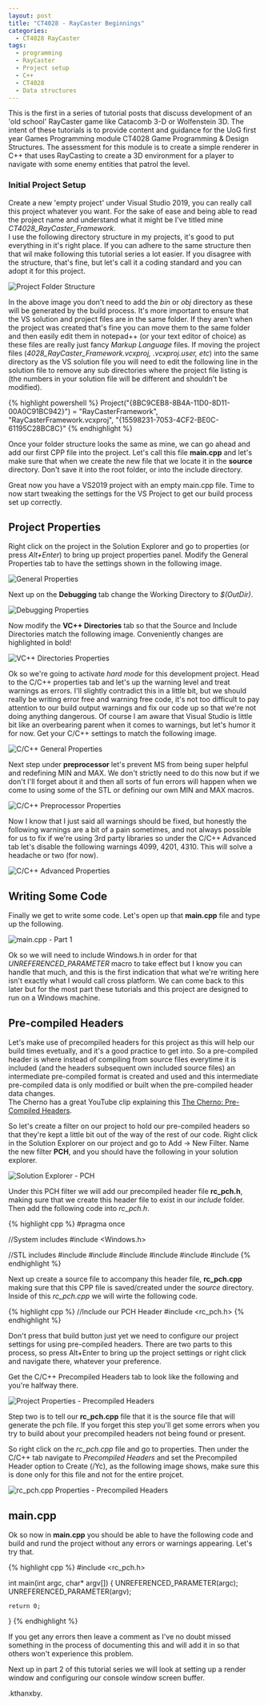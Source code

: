 ```yaml
---
layout: post
title: "CT4028 - RayCaster Beginnings"
categories:
  - CT4028 RayCaster
tags:
  - programming
  - RayCaster
  - Project setup
  - C++
  - CT4028
  - Data structures
---
```


This is the first in a series of tutorial posts that discuss development of an 'old school' RayCaster game like Catacomb 3-D or Wolfenstein 3D.
The intent of these tutorials is to provide content and guidance for the UoG first year Games Programming module CT4028 Game Programming & Design Structures. The assessment for this module is to create a simple renderer in C++ that uses RayCasting to create a 3D environment for a player to navigate with some enemy entities that patrol the level.  

### Initial Project Setup ###

Create a new 'empty project' under Visual Studio 2019, you can really call this project whatever you want. For the sake of ease and being able to read the project name and understand what it might be I've titled mine *CT4028_RayCaster_Framework*.  
I use the following directory structure in my projects, it's good to put everything in it's right place. If you can adhere to the same structure then that wil make following this tutorial series a lot easier. If you disagree with the structure, that's fine, but let's call it a coding standard and you can adopt it for this project.   

![Project Folder Structure](/assets/images/2020-01-08-001.PNG "Project Folder Structure")

In the above image you don't need to add the *bin* or *obj* directory as these will be generated by the build process.  It's more important to ensure that the VS solution and project files are in the same folder.  If they aren't when the project was created that's fine you can move them to the same folder and then easily edit them in notepad++ (or your text editor of choice) as these files are really just fancy *Markup Language* files. If moving the project files (*4028_RayCaster_Framework.vcxproj, .vcxproj.user, etc*) into the same directory as the VS solution file you will need to edit the following line in the solution file to remove any sub directories where the project file listing is (the numbers in your solution file will be different and shouldn't be modified).

{% highlight powershell %}
Project("{8BC9CEB8-8B4A-11D0-8D11-00A0C91BC942}") = "RayCasterFramework", "RayCasterFramework.vcxproj", "{15598231-7053-4CF2-BE0C-61195C28BC8C}"
{% endhighlight %}

Once your folder structure looks the same as mine, we can go ahead and add our first CPP file into the project. Let's call this file **main.cpp** and let's make sure that when we create the new file that we locate it in the **source** directory. Don't save it into the root folder, or into the include directory. 

Great now you have a VS2019 project with an empty main.cpp file. Time to now start tweaking the settings for the VS Project to get our build process set up correctly.

## Project Properties ##

Right click on the project in the Solution Explorer and go to properties (or press *Alt+Enter*) to bring up project properties panel. 
Modify the General Properties tab to have the settings shown in the following image.

![General Properties](/assets/images/2020-01-08-002.PNG "General Properties")

Next up on the **Debugging** tab change the Working Directory to *$(OutDir)*.

![Debugging Properties](/assets/images/2020-01-08-003.PNG "Debugging Properties")

Now modify the **VC++ Directories** tab so that the Source and Include Directories match the following image. Conveniently changes are highlighted in bold!

![VC++ Directories Properties](/assets/images/2020-01-08-004.PNG "VC++ Directories Properties")

Ok so we're going to activate *hard mode* for this development project. Head to the C/C++ properties tab and let's up the warning level and treat warnings as errors. I'll slightly contradict this in a little bit, but we should really be writing error free and warning free code, it's not too difficult to pay attention to our build output warnings and fix our code up so that we're not doing anything dangerous. Of course I am aware that Visual Studio is little bit like an overbearing parent when it comes to warnings, but let's humor it for now.  Get your C/C++ settings to match the following image.

![C/C++ General Properties](/assets/images/2020-01-08-005.PNG "C/C++ General Properties")

Next step under **preprocessor** let's prevent MS from being super helpful and redefining MIN and MAX. We don't strictly need to do this now but if we don't I'll forget about it and then all sorts of fun errors will happen when we come to using some of the STL or defining our own MIN and MAX macros.

![C/C++ Preprocessor Properties](/assets/images/2020-01-08-006.PNG "C/C++ Preprocessor Properties")

Now I know that I just said all warnings should be fixed, but honestly the following warnings are a bit of a pain sometimes, and not always possible for us to fix if we're using 3rd party libraries so under the C/C++ Advanced tab let's disable the following warnings 4099, 4201, 4310. This will solve a headache or two (for now).

![C/C++ Advanced Properties](/assets/images/2020-01-08-007.PNG "C/C++ Advanced Properties")

## Writing Some Code ##

Finally we get to write some code. Let's open up that **main.cpp** file and type up the following. 

![main.cpp - Part 1](/assets/images/2020-01-08-008.PNG "main.cpp part 1")

Ok so we will need to include Windows.h in order for that *UNREFERENCED_PARAMETER* macro to take effect but I know you can handle that much, and this is the first indication that what we're writing here isn't exactly what I would call cross platform. We can come back to this later but for the most part these tutorials and this project are designed to run on a Windows machine.

## Pre-compiled Headers ##

Let's make use of precompiled headers for this project as this will help our build times evetually, and it's a good practice to get into. So a pre-compiled header is where instead of compiling from source files everytime it is included (and the headers subsequent own included source files) an intermediate pre-compiled format is created and used and this intermediate pre-compiled data is only modified or built when the pre-compiled header data changes.  
The Cherno has a great YouTube clip explaining this [The Cherno: Pre-Compiled Headers](https://www.youtube.com/watch?v=UQ718BrbQ5E).

So let's create a filter on our project to hold our pre-compiled headers so that they're kept a little bit out of the way of the rest of our code. Right click in the Solution Explorer on our project and go to Add -> New Filter.  Name the new filter **PCH**, and you should have the following in your solution explorer.

![Solution Explorer - PCH](/assets/images/2020-01-08-009.PNG "Solution Explorer - PCH")

Under this PCH filter we will add our precompiled header file **rc_pch.h**, making sure that we create this header file to exist in our *include* folder.  Then add the following code into *rc_pch.h*.  

{% highlight cpp %}
#pragma once

//System includes
#include <Windows.h>

//STL includes
#include <vector>
#include <sstream>
#include <fstream>
#include <iostream>
#include <string>
#include <algorithm>
{% endhighlight %}

Next up create a source file to accompany this header file, **rc_pch.cpp** making sure that this CPP file is saved/created under the *source* directory. Inside of this *rc_pch.cpp* we will wirte the following code.

{% highlight cpp %}
//Include our PCH Header
#include <rc_pch.h>
{% endhighlight %}

Don't press that build button just yet we need to configure our project settings for using pre-compiled headers. There are two parts to this process, so press Alt+Enter to bring up the project settings or right click and navigate there, whatever your preference.

Get the C/C++ Precompiled Headers tab to look like the following and you're halfway there. 

![Project Properties - Precompiled Headers](/assets/images/2020-01-08-010.PNG "Project Properties - Precompiled Headers")

Step two is to tell our **rc_pch.cpp** file that it is the source file that will generate the pch file. If you forget this step you'll get some errors when you try to build about your precompiled headers not being found or present. 

So right click on the *rc_pch.cpp* file and go to properties. Then under the C/C++ tab navigate to *Precompiled Headers* and set the Precompiled Header option to Create (/Yc), as the following image shows, make sure this is done only for this file and not for the entire projcet.

![rc_pch.cpp Properties - Precompiled Headers](/assets/images/2020-01-08-011.PNG "rc_pch.cpp Properties - Precompiled Headers")

## main.cpp ##

Ok so now in **main.cpp** you should be able to have the following code and build and rund the project without any errors or warnings appearing. Let's try that.  

{% highlight cpp %}
#include <rc_pch.h>

int main(int argc, char* argv[])
{
	UNREFERENCED_PARAMETER(argc);
	UNREFERENCED_PARAMETER(argv);

	
	return 0;
}
{% endhighlight %}

If you get any errors then leave a comment as I've no doubt missed something in the process of documenting this and will add it in so that others won't experience this problem.

Next up in part 2 of this tutorial series we will look at setting up a render window and configuring our console window screen buffer.

.kthanxby.







